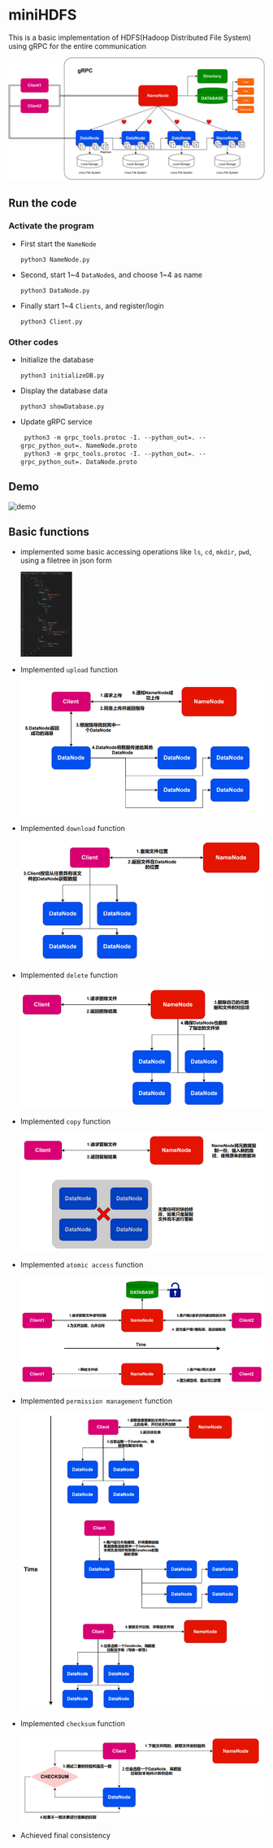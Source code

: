 # miniHDFS

This is a basic implementation of HDFS(Hadoop Distributed File System) using gRPC for the entire communication



![stucture-1](./pic/stucture-1.png)

## Run the code

### Activate the program

* First start the `NameNode`

  ```
  python3 NameNode.py
  ```

* Second, start 1~4 `DataNode`s, and choose 1~4 as name

  ```
  python3 DataNode.py
  ```

* Finally start 1~4 `Clients`, and register/login

  ```
  python3 Client.py
  ```

### Other codes

* Initialize the database

  ```
  python3 initializeDB.py
  ```

* Display the database data

  ```
  python3 showDatabase.py
  ```

* Update gRPC service

  ```
   python3 -m grpc_tools.protoc -I. --python_out=. --grpc_python_out=. NameNode.proto
   python3 -m grpc_tools.protoc -I. --python_out=. --grpc_python_out=. DataNode.proto
  ```

## Demo

![demo](./pic/demo.gif)

## Basic functions

* implemented some basic accessing operations like `ls`, `cd`, `mkdir`, `pwd`, using a filetree in json form

  <img src="./pic/image-20220216222607405.png" alt="image-20220216222607405" style="zoom:25%;" />

* Implemented  `upload` function

  ![image-20220216222118461](./pic/image-20220216222118461.png)

* Implemented  `download` function

  ![image-20220216222153444](./pic/image-20220216222153444.png)

* Implemented  `delete` function

  ![image-20220216222215998](./pic/image-20220216222215998.png)

* Implemented  `copy` function

  ![image-20220216222520423](./pic/image-20220216222520423.png)

* Implemented  `atomic access` function

  ![image-20220216222325511](./pic/image-20220216222325511.png)

* Implemented  `permission management` function

  ![image-20220216222452056](./pic/image-20220216222452056.png)

* Implemented  `checksum` function

  ![image-20220216222538661](./pic/image-20220216222538661.png)

* Achieved final consistency

